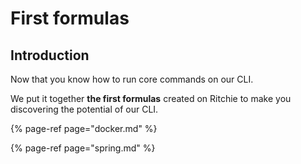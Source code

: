 # First formulas

## Introduction

Now that you know how to run core commands on our CLI.

We put it together **the first formulas** created on Ritchie to make you discovering the potential of our CLI.

{% page-ref page="docker.md" %}

{% page-ref page="spring.md" %}




